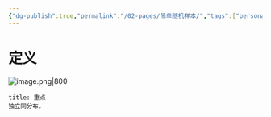 ```yaml
---
{"dg-publish":true,"permalink":"/02-pages/简单随机样本/","tags":["personal/blog","概率论"]}
---
```


# 定义
![image.png|800](https://yelanyanyu-img-bed.oss-cn-hangzhou.aliyuncs.com/img/blog/2024/06/20240621153851.png)

```ad-note
title: 重点
独立同分布。
```
